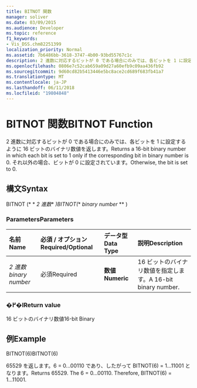 ```yaml
---
title: BITNOT 関数
manager: soliver
ms.date: 03/09/2015
ms.audience: Developer
ms.topic: reference
f1_keywords:
- Vis_DSS.chm82251399
localization_priority: Normal
ms.assetid: 7b6486bb-3618-3747-4b00-93bd55767c1c
description: 2 進数に対応するビットが 0 である場合にのみでは、各ビットを 1 に設定するように 16 ビットのバイナリ数値を返します。 それ以外の場合、ビットが 0 に設定されています。
ms.openlocfilehash: 0806e7c52cab659a09d27a60efb9c09aa436fb92
ms.sourcegitcommit: 9d60cd82b5413446e5bc8ace2cd689f683fb41a7
ms.translationtype: MT
ms.contentlocale: ja-JP
ms.lasthandoff: 06/11/2018
ms.locfileid: "19804848"
---
```

# <a name="bitnot-function"></a><span data-ttu-id="5604f-104">BITNOT 関数</span><span class="sxs-lookup"><span data-stu-id="5604f-104">BITNOT Function</span></span>

<span data-ttu-id="5604f-105">2 進数に対応するビットが 0 である場合にのみでは、各ビットを 1 に設定するように 16 ビットのバイナリ数値を返します。</span><span class="sxs-lookup"><span data-stu-id="5604f-105">Returns a 16-bit binary number in which each bit is set to 1 only if the corresponding bit in binary number is 0.</span></span> <span data-ttu-id="5604f-106">それ以外の場合、ビットが 0 に設定されています。</span><span class="sxs-lookup"><span data-stu-id="5604f-106">Otherwise, the bit is set to 0.</span></span>
  
## <a name="syntax"></a><span data-ttu-id="5604f-107">構文</span><span class="sxs-lookup"><span data-stu-id="5604f-107">Syntax</span></span>

<span data-ttu-id="5604f-108">BITNOT (* * *2 進数** *)</span><span class="sxs-lookup"><span data-stu-id="5604f-108">BITNOT(** *binary number* ** )</span></span> 
  
### <a name="parameters"></a><span data-ttu-id="5604f-109">Parameters</span><span class="sxs-lookup"><span data-stu-id="5604f-109">Parameters</span></span>

|<span data-ttu-id="5604f-110">**名前**</span><span class="sxs-lookup"><span data-stu-id="5604f-110">**Name**</span></span>|<span data-ttu-id="5604f-111">**必須 / オプション**</span><span class="sxs-lookup"><span data-stu-id="5604f-111">**Required/Optional**</span></span>|<span data-ttu-id="5604f-112">**データ型**</span><span class="sxs-lookup"><span data-stu-id="5604f-112">**Data Type**</span></span>|<span data-ttu-id="5604f-113">**説明**</span><span class="sxs-lookup"><span data-stu-id="5604f-113">**Description**</span></span>|
|:-----|:-----|:-----|:-----|
| <span data-ttu-id="5604f-114">_2 進数_</span><span class="sxs-lookup"><span data-stu-id="5604f-114">_binary number_</span></span> <br/> |<span data-ttu-id="5604f-115">必須</span><span class="sxs-lookup"><span data-stu-id="5604f-115">Required</span></span>  <br/> |<span data-ttu-id="5604f-116">**数値**</span><span class="sxs-lookup"><span data-stu-id="5604f-116">**Numeric**</span></span> <br/> |<span data-ttu-id="5604f-117">16 ビットのバイナリ数値を指定します。</span><span class="sxs-lookup"><span data-stu-id="5604f-117">A 16-bit binary number.</span></span>  <br/> |
   
### <a name="return-value"></a><span data-ttu-id="5604f-118">�߂�l</span><span class="sxs-lookup"><span data-stu-id="5604f-118">Return value</span></span>

<span data-ttu-id="5604f-119">16 ビットのバイナリ数値</span><span class="sxs-lookup"><span data-stu-id="5604f-119">16-bit Binary</span></span>
  
## <a name="example"></a><span data-ttu-id="5604f-120">例</span><span class="sxs-lookup"><span data-stu-id="5604f-120">Example</span></span>

<span data-ttu-id="5604f-121">BITNOT(6)</span><span class="sxs-lookup"><span data-stu-id="5604f-121">BITNOT(6)</span></span>
  
<span data-ttu-id="5604f-p103">65529 を返します。6 = 0...00110 であり、したがって BITNOT(6) = 1...11001 となります。</span><span class="sxs-lookup"><span data-stu-id="5604f-p103">Returns 65529. The 6 = 0...00110. Therefore, BITNOT(6) = 1...11001.</span></span>
  

